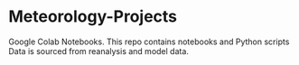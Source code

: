 # Meteorology-Projects
Google Colab Notebooks. This repo contains notebooks and Python scripts
Data is sourced from reanalysis and model data. 
 
